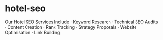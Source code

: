 # hotel-seo
Our Hotel SEO Services Include · Keyword Research · Technical SEO Audits · Content Creation · Rank Tracking · Strategy Proposals · Website Optimisation · Link Building
